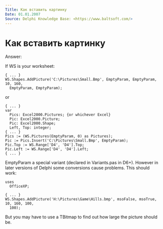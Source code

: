 ```yaml
---
Title: Как вставить картинку
Date: 01.01.2007
Source: Delphi Knowledge Base: <https://www.baltsoft.com/>
---
```



Как вставить картинку
=====================

Answer:

If WS is your worksheet:

    { ... }
    WS.Shapes.AddPicture('C:\Pictures\Small.Bmp', EmptyParam, EmptyParam, 10, 160,
      EmptyParam, EmptyParam);

or

    { ... }
    var
      Pics: Excel2000.Pictures; {or whichever Excel}
      Pic: Excel2000.Picture;
      Pic: Excel2000.Shape;
      Left, Top: integer;
    { ... }
    Pics := (WS.Pictures(EmptyParam, 0) as Pictures);
    Pic := Pics.Insert('C:\Pictures\Small.Bmp', EmptyParam);
    Pic.Top := WS.Range['D4', 'D4'].Top;
    Pic.Left := WS.Range['D4', 'D4'].Left;
    { ... }

EmptyParam a special variant (declared in Variants.pas in D6+). However
in later versions of Delphi some conversions cause problems. This should
work:

    uses
      OfficeXP;
     
    { ... }
    WS.Shapes.AddPicture('H:\Pictures\Game\Hills.bmp', msoFalse, msoTrue, 10, 160, 100,
      100);

But you may have to use a TBitmap to find out how large the picture
should be.
